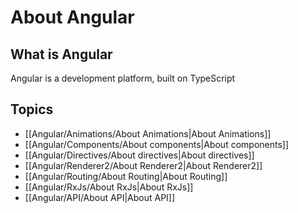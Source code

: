 # About Angular
## What is Angular
Angular is a development platform, built on TypeScript
## Topics
- [[Angular/Animations/About Animations|About Animations]]
- [[Angular/Components/About components|About components]]
- [[Angular/Directives/About directives|About directives]]
- [[Angular/Renderer2/About Renderer2|About Renderer2]]
- [[Angular/Routing/About Routing|About Routing]]
- [[Angular/RxJs/About RxJs|About RxJs]]
- [[Angular/API/About API|About API]]